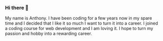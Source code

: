 ### Hi there 👋

My name is Anthony. I have been coding for a few years now in my spare time and I decided that I like it so much I want to turn it into a career. I joined a coding course for web development and I am loving it. I hope to turn my passion and hobby into a rewarding career.
